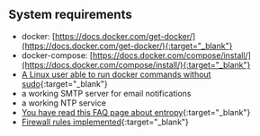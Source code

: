 ## System requirements

* docker: [https://docs.docker.com/get-docker/](https://docs.docker.com/get-docker/){:target="_blank"}
* docker-compose: [https://docs.docker.com/compose/install/](https://docs.docker.com/compose/install/){:target="_blank"}
* [A Linux user able to run docker commands without sudo](https://docs.docker.com/engine/install/linux-postinstall/){:target="_blank"}
* a working SMTP server for email notifications
* a working NTP service
* [You have read this FAQ page about entropy](/faq/hosting/why-haveged-virtual-env){:target="_blank"}
* [Firewall rules implemented](/faq/hosting/firewall-rules){:target="_blank"}